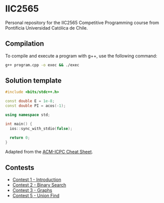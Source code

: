 # IIC2565
Personal repository for the IIC2565 Competitive Programming course from Pontificia Universidad Católica de Chile.

## Compilation
To compile and execute a program with g++, use the following command:
```bash
g++ program.cpp -o exec && ./exec
```

## Solution template
```cpp
#include <bits/stdc++.h>

const double E = 1e-8;
const double PI = acos(-1);

using namespace std;

int main() {
  ios::sync_with_stdio(false);

  return 0;
}
```
Adapted from the [ACM-ICPC Cheat Sheet](https://github.com/ntuorangejuice/cheat-sheet?tab=readme-ov-file#11-c-solution-template).

## Contests

- [Contest 1 - Introduction](https://vjudge.net/contest/614785)
- [Contest 2 - Binary Search](https://vjudge.net/contest/617930)
- [Contest 3 - Graphs](https://vjudge.net/contest/620901)
- [Contest 5 - Union Find](https://vjudge.net/contest/624658)